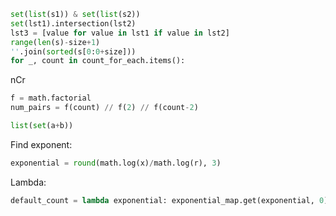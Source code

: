 ```python
set(list(s1)) & set(list(s2))
set(lst1).intersection(lst2) 
lst3 = [value for value in lst1 if value in lst2] 
range(len(s)-size+1)
''.join(sorted(s[0:0+size]))
for _, count in count_for_each.items():
```

nCr
```python
f = math.factorial
num_pairs = f(count) // f(2) // f(count-2)
```

```python
list(set(a+b))
```

Find exponent:
```python
exponential = round(math.log(x)/math.log(r), 3)
```
Lambda:
```python
default_count = lambda exponential: exponential_map.get(exponential, 0)
```

